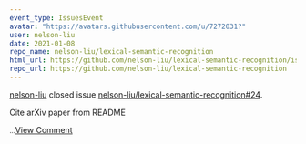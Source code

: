 ```yaml
---
event_type: IssuesEvent
avatar: "https://avatars.githubusercontent.com/u/7272031?"
user: nelson-liu
date: 2021-01-08
repo_name: nelson-liu/lexical-semantic-recognition
html_url: https://github.com/nelson-liu/lexical-semantic-recognition/issues/24
repo_url: https://github.com/nelson-liu/lexical-semantic-recognition
---
```


<a href='https://github.com/nelson-liu' target='_blank'>nelson-liu</a> closed issue <a href='https://github.com/nelson-liu/lexical-semantic-recognition/issues/24' target='_blank'>nelson-liu/lexical-semantic-recognition#24</a>.

<p>Cite arXiv paper from README</p><small>...</small><a href='https://github.com/nelson-liu/lexical-semantic-recognition/issues/24' target='_blank'>View Comment</a>